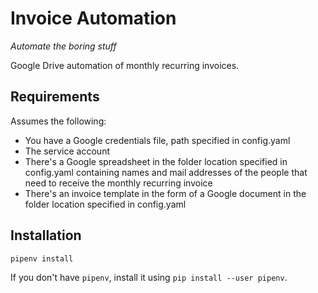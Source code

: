 # Invoice Automation

_Automate the boring stuff_

Google Drive automation of monthly recurring invoices. 

## Requirements
Assumes the following:
- You have a Google credentials file, path specified in config.yaml
- The service account
- There's a Google spreadsheet in the folder location specified in config.yaml containing names and mail addresses of the people
  that need to receive the monthly recurring invoice
- There's an invoice template in the form of a Google document in the folder location specified in config.yaml

## Installation
```shell
pipenv install
```
If you don't have `pipenv`, install it using `pip install --user pipenv`.
